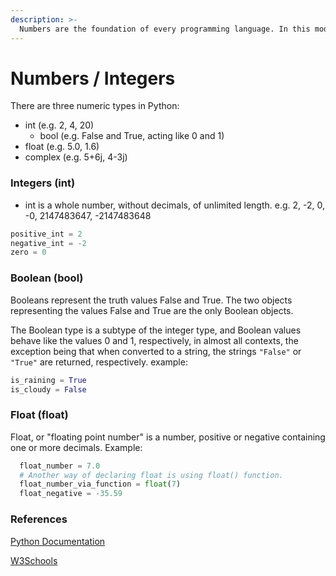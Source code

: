 ```yaml
---
description: >-
  Numbers are the foundation of every programming language. In this module, we will learn how to use numbers in Python.
---
```

# Numbers / Integers
There are three numeric types in Python:
- int (e.g. 2, 4, 20)
    - bool (e.g. False and True, acting like 0 and 1)
- float (e.g. 5.0, 1.6)
- complex (e.g. 5+6j, 4-3j)

### Integers (int)
- int is a whole number, without decimals, of unlimited length.
 e.g. 2, -2, 0, -0, 2147483647, -2147483648
 ```python
 positive_int = 2
 negative_int = -2
 zero = 0
 ```

### Boolean (bool)
Booleans represent the truth values False and True. 
The two objects representing the values False and True are the only Boolean objects. 

The Boolean type is a subtype of the integer type, and Boolean values behave like the values 0 and 1, respectively, in almost all contexts, the exception being that when converted to a string, the strings `"False"` or `"True"` are returned, respectively.
example:
```python
is_raining = True
is_cloudy = False
```

### Float (float)
Float, or "floating point number" is a number, positive or negative containing one or more decimals.
Example:
```python
  float_number = 7.0
  # Another way of declaring float is using float() function.
  float_number_via_function = float(7)
  float_negative = -35.59
```




### References
[Python Documentation](https://docs.python.org/3/tutorial/introduction.html)

[W3Schools](https://www.w3schools.com/python/python_numbers.asp)